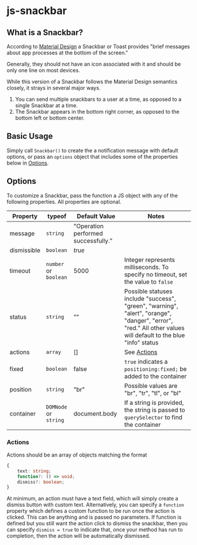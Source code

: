 # js-snackbar

## What is a Snackbar?

According to [Material Design](https://material.io/design/components/snackbars.html) a Snackbar or Toast provides "brief messages about app processes at the bottom of the screen." 

Generally, they should not have an icon associated with it and should be only one line on most devices.

While this version of a Snackbar follows the Material Design semantics closely, it strays in several major ways.

1. You can send multiple snackbars to a user at a time, as opposed to a single Snackbar at a time. 
2. The Snackbar appears in the bottom right corner, as opposed to the bottom left or bottom center.

## Basic Usage

Simply call `Snackbar()` to create the a notification message with default options, or pass an `options` object that includes some of the properties below in [Options](#options).

## Options

To customize a Snackbar, pass the function a JS object with any of the following properties. All properties are optional.

| Property | typeof | Default Value | Notes |
| -------- | ------ | ------------- | ----- |
|message|`string`|"Operation performed successfully."||
|dismissible|`boolean`|_true_||
|timeout|`number` or `boolean`|5000|Integer represents milliseconds. To specify no timeout, set the value to `false`|
|status|`string`|""|Possible statuses include "success", "green", "warning", "alert", "orange", "danger", "error", "red." All other values will default to the blue "info" status|
|actions|`array`|[]|See [Actions](#actions)|
|fixed|`boolean`|false| `true` indicates a `positioning:fixed;` be added to the container|
|position|`string`|"br"| Possible values are "br", "tr", "tl", or "bl"|
|container|`DOMNode` or `string`|document.body| If a string is provided, the string is passed to `querySelector` to find the container|

### Actions

Actions should be an array of objects matching the format

```ts
{
    text: string;
    function?: () => void;
    dismiss?: boolean;
}
```

At minimum, an action must have a text field, which will simply create a dismiss button with custom text. Alternatively, you can specify a `function` property which defines a custom function to be run once the action is clicked. This can be anything and is passed no parameters. If function is defined but you still want the action click to dismiss the snackbar, then you can specify `dismiss = true` to indicate that, once your method has run to completion, then the action will be automatically dismissed.
